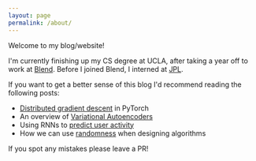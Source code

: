 ```yaml
---
layout: page
permalink: /about/
---
```


Welcome to my blog/website!

I'm currently finishing up my CS degree at UCLA, after taking a year off to work at [Blend](https://blend.com).
Before I joined Blend, I interned at [JPL](https://www.jpl.nasa.gov/).

If you want to get a better sense of this blog I'd recommend reading the following posts:
- [Distributed gradient descent](/Distbelief) in PyTorch
- An overview of [Variational Autoencoders](/Variational-Autoencoders)
- Using RNNs to [predict user activity](/Predicting-User-Submission)
- How we can use [randomness](/Randomness) when designing algorithms

If you spot any mistakes please leave a PR!
